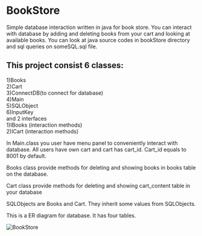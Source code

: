 # BookStore
Simple database interaction written in java for book store. You can interact with database by adding and deleting books from your cart and looking at available books. You can look at java source codes in bookStore directory and sql queries on someSQL.sql file.


## This project consist 6 classes: <br />
1)Books <br />
2)Cart <br />
3)ConnectDB(to connect for database) <br />
4)Main <br />
5)SQLObject <br />
6)InputKey <br />
and 2 interfaces <br />
1)IBooks (interaction methods) <br />
2)ICart (interaction methods)<br />


In Main.class you user have menu panel to conveniently interact with database. All users have own cart and cart has cart_id. Cart_id equals to 8001 by default.

Books class provide methods for deleting and showing books in books table on the database.

Cart class provide methods for deleting and showing cart_content table in your database

SQLObjects are Books and Cart. They inherit some values from SQLObjects. 

This is a ER diagram for database. It has four tables.

![BookStore](https://user-images.githubusercontent.com/45946407/110332948-38df6880-804b-11eb-94c6-ebecd68543af.png)
